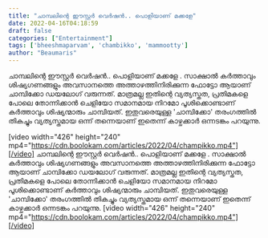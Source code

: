 ```yaml
---
title: "ചാമ്പലിന്റെ ഈസ്റ്റർ വെർഷൻ.. പൊളിയാണ് മക്കളേ"
date: 2022-04-16T04:18:59
draft: false
categories: ["Entertainment"]
tags: ['bheeshmaparvam', 'chambikko', 'mammootty']
author: "Beaumaris"
---
```


ചാമ്പലിന്റെ ഈസ്റ്റർ വെർഷൻ.. പൊളിയാണ് മക്കളേ . സാക്ഷാൽ കർത്താവും ശിഷ്യഗണങ്ങളും അവസാനത്തെ അത്താഴത്തിനിരിക്കുന്ന ഫോട്ടോ ആയാണ് ചാമ്പിക്കോ ഡയലോഗ് വരുന്നത്. മാത്രമല്ല ഇതിന്റെ വ്യത്യസ്തത, പ്രതിമകളെ പോലെ തോന്നിക്കാൻ ചെളിയോ സമാനമായ നിറമോ പൂശിക്കൊണ്ടാണ് കർത്താവും ശിഷ്യന്മാരും ചാമ്പിയത്. ഇതുവരെയുള്ള 'ചാമ്പിക്കോ' തരംഗത്തിൽ തികച്ചും വ്യത്യസ്തമായ ഒന്ന് തന്നെയാണ് ഇതെന്ന് കാഴ്ചക്കാർ ഒന്നടങ്കം പറയുന്നു.

[video width="426" height="240" mp4="https://cdn.boolokam.com/articles/2022/04/champikko.mp4"][/video]
ചാമ്പലിന്റെ ഈസ്റ്റർ വെർഷൻ.. പൊളിയാണ് മക്കളേ . സാക്ഷാൽ കർത്താവും ശിഷ്യഗണങ്ങളും അവസാനത്തെ അത്താഴത്തിനിരിക്കുന്ന ഫോട്ടോ ആയാണ് ചാമ്പിക്കോ ഡയലോഗ് വരുന്നത്. മാത്രമല്ല ഇതിന്റെ വ്യത്യസ്തത, പ്രതിമകളെ പോലെ തോന്നിക്കാൻ ചെളിയോ സമാനമായ നിറമോ പൂശിക്കൊണ്ടാണ് കർത്താവും ശിഷ്യന്മാരും ചാമ്പിയത്. ഇതുവരെയുള്ള 'ചാമ്പിക്കോ' തരംഗത്തിൽ തികച്ചും വ്യത്യസ്തമായ ഒന്ന് തന്നെയാണ് ഇതെന്ന് കാഴ്ചക്കാർ ഒന്നടങ്കം പറയുന്നു. [video width="426" height="240" mp4="https://cdn.boolokam.com/articles/2022/04/champikko.mp4"][/video]
